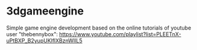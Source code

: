 3dgameengine
============
Simple game engine development based on the online tutorials of youtube user "thebennybox": https://www.youtube.com/playlist?list=PLEETnX-uPtBXP_B2yupUKlflXBznWIlL5